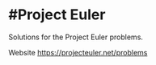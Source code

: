 #Project Euler
==============

Solutions for the Project Euler problems.

Website
https://projecteuler.net/problems